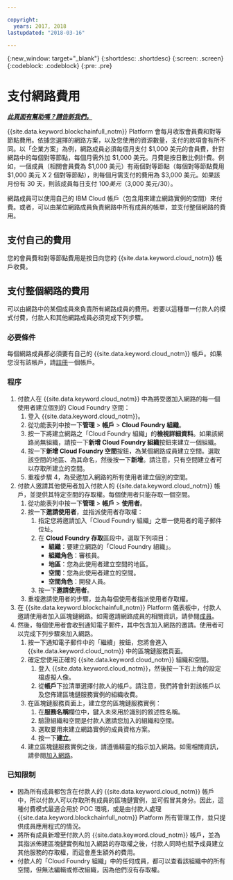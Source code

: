```yaml
---

copyright:
  years: 2017, 2018
lastupdated: "2018-03-16"

---
```


{:new_window: target="_blank"}
{:shortdesc: .shortdesc}
{:screen: .screen}
{:codeblock: .codeblock}
{:pre: .pre}

# 支付網路費用


***[此頁面有幫助嗎？請告訴我們。](https://www.surveygizmo.com/s3/4501493/IBM-Blockchain-Documentation)***


{{site.data.keyword.blockchainfull_notm}} Platform 會每月收取會員費和對等節點費用。依據您選擇的網路方案，以及您使用的資源數量，支付的款項會有所不同。以「企業方案」為例，網路成員必須每個月支付 $1,000 美元的會員費，針對網路中的每個對等節點，每個月需外加 $1,000 美元。月費是按日數比例計費。例如，一個成員（相關會員費為 $1,000 美元）有兩個對等節點（每個對等節點費用 $1,000 美元 X 2 個對等節點），則每個月需支付的費用為 $3,000 美元。如果該月份有 30 天，則該成員每日支付 $100 美元（$3,000 美元/30）。

網路成員可以使用自己的 IBM Cloud 帳戶（包含用來建立網路實例的空間）來付費。或者，可以由某位網路成員負責網路中所有成員的帳單，並支付整個網路的費用。


## 支付自己的費用
您的會員費和對等節點費用是按日向您的 {{site.data.keyword.cloud_notm}} 帳戶收費。


## 支付整個網路的費用
可以由網路中的某個成員來負責所有網路成員的費用。若要以這種單一付款人的模式付費，付款人和其他網路成員必須完成下列步驟。

### 必要條件
每個網路成員都必須要有自己的 {{site.data.keyword.cloud_notm}} 帳戶。如果您沒有該帳戶，請[註冊](https://console.bluemix.net/registration/)一個帳戶。

### 程序
1. 付款人在 {{site.data.keyword.cloud_notm}} 中為將受邀加入網路的每一個使用者建立個別的 Cloud Foundry 空間：
   1. 登入 {{site.data.keyword.cloud_notm}}。
   2. 從功能表列中按一下**管理** > **帳戶** > **Cloud Foundry 組織**。
   3. 按一下將建立網路之「Cloud Foundry 組織」的**檢視詳細資料**。如果該網路尚無組織，請按一下**新增 Cloud Foundry 組織**按鈕來建立一個組織。
   4. 按一下**新增 Cloud Foundry 空間**按鈕，為某個網路成員建立空間。選取該空間的地區、為其命名，然後按一下**新增**。請注意，只有空間建立者可以存取所建立的空間。
   5. 重複步驟 4，為受邀加入網路的所有使用者建立個別的空間。
2. 付款人邀請其他使用者加入付款人的 {{site.data.keyword.cloud_notm}} 帳戶，並提供其特定空間的存取權。每個使用者只能存取一個空間。
   1. 從功能表列中按一下**管理** > **帳戶** > **使用者**。  
   2. 按一下**邀請使用者**，並指派使用者存取權：
      1. 指定您將邀請加入「Cloud Foundry 組織」之單一使用者的電子郵件位址。
      2. 在 **Cloud Foundry 存取**區段中，選取下列項目：
         - **組織**：要建立網路的「Cloud Foundry 組織」。
         - **組織角色**：審核員。
         - **地區**：您為此使用者建立空間的地區。
         - **空間**：您為此使用者建立的空間。
         - **空間角色**：開發人員。
      3. 按一下**邀請使用者**。
   3. 重複邀請使用者的步驟，並為每個使用者指派使用者存取權。
3. 在 {{site.data.keyword.blockchainfull_notm}} Platform 儀表板中，付款人邀請使用者加入區塊鏈網路。如需邀請網路成員的相關資訊，請參閱[成員](https://console.bluemix.net/docs/services/blockchain/v10_dashboard.html#members)。
4. 然後，每個使用者會收到通知電子郵件，其中包含加入網路的邀請。使用者可以完成下列步驟來加入網路。
   1. 按一下通知電子郵件中的「繼續」按鈕，您將會進入 {{site.data.keyword.cloud_notm}} 中的區塊鏈服務頁面。
   2. 確定您使用正確的 {{site.data.keyword.cloud_notm}} 組織和空間。
      1. 登入 {{site.data.keyword.cloud_notm}}，然後按一下右上角的設定檔虛擬人像。
      2. 從**帳戶**下拉清單選擇付款人的帳戶。請注意，我們將會針對該帳戶以及您佈建區塊鏈服務實例的組織收費。  
   4. 在區塊鏈服務頁面上，建立您的區塊鏈服務實例：
      1. 在**服務名稱**欄位中，鍵入未來用於識別的敘述性名稱。
      2. 驗證組織和空間是付款人邀請您加入的組織和空間。
      3. 選取要用來建立網路實例的成員資格方案。
      4. 按一下**建立**。
   5. 建立區塊鏈服務實例之後，請遵循精靈的指示加入網路。如需相關資訊，請參閱[加入網路](https://console.bluemix.net/docs/services/blockchain/get_start.html#joining-a-network)。

### 已知限制
- 因為所有成員都包含在付款人的 {{site.data.keyword.cloud_notm}} 帳戶中，所以付款人可以存取所有成員的區塊鏈實例，並可假冒其身分。因此，這種付費模式最適合用於 POC 環境，或是由付款人處理 {{site.data.keyword.blockchainfull_notm}} Platform 所有管理工作，並只提供成員應用程式的情況。  
- 將所有成員新增至付款人的 {{site.data.keyword.cloud_notm}} 帳戶，並為其指派佈建區塊鏈實例和加入網路的存取權之後，付款人同時也賦予成員建立其他服務的存取權，而這會產生額外的費用。  
- 付款人的「Cloud Foundry 組織」中的任何成員，都可以查看該組織中的所有空間，但無法編輯或修改組織，因為他們沒有存取權。
